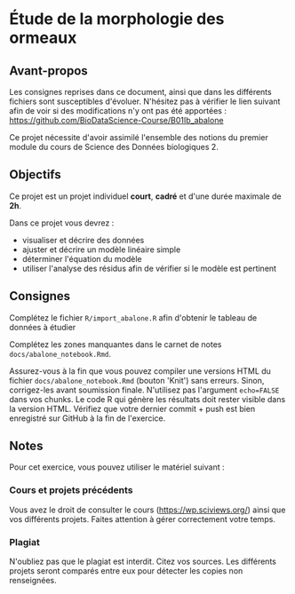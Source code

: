 # Étude de la morphologie des ormeaux

## Avant-propos

Les consignes reprises dans ce document, ainsi que dans les différents fichiers sont susceptibles d'évoluer. N'hésitez pas à vérifier le lien suivant afin de voir si des modifications n'y ont pas été apportées : <https://github.com/BioDataScience-Course/B01Ib_abalone>

Ce projet nécessite d'avoir assimilé l'ensemble des notions du premier module du cours de Science des Données biologiques 2.

## Objectifs

Ce projet est un projet individuel **court**, **cadré** et d'une durée maximale de **2h**.

Dans ce projet vous devrez :

-   visualiser et décrire des données
-   ajuster et décrire un modèle linéaire simple
-   déterminer l'équation du modèle
-   utiliser l'analyse des résidus afin de vérifier si le modèle est pertinent

## Consignes

Complétez le fichier `R/import_abalone.R` afin d'obtenir le tableau de données à étudier

Complétez les zones manquantes dans le carnet de notes `docs/abalone_notebook.Rmd`.

Assurez-vous à la fin que vous pouvez compiler une versions HTML du fichier `docs/abalone_notebook.Rmd` (bouton 'Knit') sans erreurs. Sinon, corrigez-les avant soumission finale. N'utilisez pas l'argument `echo=FALSE` dans vos chunks. Le code R qui génère les résultats doit rester visible dans la version HTML. Vérifiez que votre dernier commit + push est bien enregistré sur GitHub à la fin de l'exercice.

## Notes

Pour cet exercice, vous pouvez utiliser le matériel suivant :

### Cours et projets précédents

Vous avez le droit de consulter le cours (<https://wp.sciviews.org/>) ainsi que vos différents projets. Faites attention à gérer correctement votre temps.

### Plagiat

N'oubliez pas que le plagiat est interdit. Citez vos sources. Les différents projets seront comparés entre eux pour détecter les copies non renseignées.
